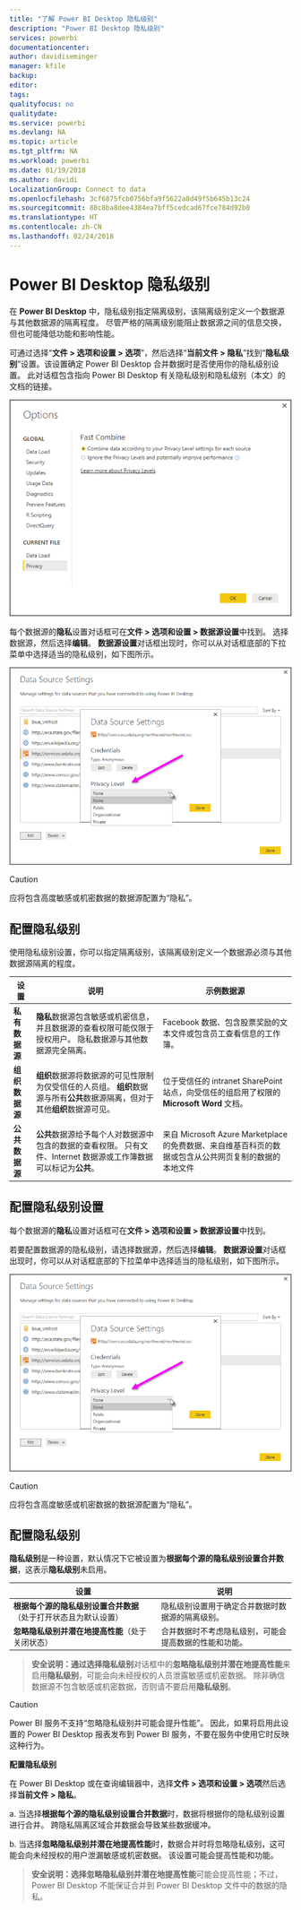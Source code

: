 ```yaml
---
title: "了解 Power BI Desktop 隐私级别"
description: "Power BI Desktop 隐私级别"
services: powerbi
documentationcenter: 
author: davidiseminger
manager: kfile
backup: 
editor: 
tags: 
qualityfocus: no
qualitydate: 
ms.service: powerbi
ms.devlang: NA
ms.topic: article
ms.tgt_pltfrm: NA
ms.workload: powerbi
ms.date: 01/19/2018
ms.author: davidi
LocalizationGroup: Connect to data
ms.openlocfilehash: 3cf6875fcb0756bfa9f5622a8d49f5b645b13c24
ms.sourcegitcommit: 88c8ba8dee4384ea7bff5cedcad67fce784d92b0
ms.translationtype: HT
ms.contentlocale: zh-CN
ms.lasthandoff: 02/24/2018
---
```

# <a name="power-bi-desktop-privacy-levels"></a>Power BI Desktop 隐私级别
在 **Power BI Desktop** 中，隐私级别指定隔离级别，该隔离级别定义一个数据源与其他数据源的隔离程度。 尽管严格的隔离级别能阻止数据源之间的信息交换，但也可能降低功能和影响性能。

可通过选择“**文件 > 选项和设置 > 选项**”，然后选择“**当前文件 > 隐私**”找到“**隐私级别**”设置。该设置确定 Power BI Desktop 合并数据时是否使用你的隐私级别设置。 此对话框包含指向 Power BI Desktop 有关隐私级别和隐私级别（本文）的文档的链接。

![](media/desktop-privacy-levels/desktop_privacylevels1.png)

 每个数据源的**隐私**设置对话框可在**文件 > 选项和设置 > 数据源设置**中找到。 选择数据源，然后选择**编辑**。 **数据源设置**对话框出现时，你可以从对话框底部的下拉菜单中选择适当的隐私级别，如下图所示。

 ![](media/desktop-privacy-levels/desktop_privacylevels2.png)

> [!CAUTION]
> 应将包含高度敏感或机密数据的数据源配置为“隐私”。
> 
> 

## <a name="configure-a-privacy-level"></a>配置隐私级别
使用隐私级别设置，你可以指定隔离级别，该隔离级别定义一个数据源必须与其他数据源隔离的程度。

| 设置 | 说明 | 示例数据源 |
| --- | --- | --- |
| **私有数据源** |**隐私**数据源包含敏感或机密信息，并且数据源的查看权限可能仅限于授权用户。 隐私数据源与其他数据源完全隔离。 |Facebook 数据、包含股票奖励的文本文件或包含员工查看信息的工作簿。 |
| **组织数据源** |**组织**数据源将数据源的可见性限制为仅受信任的人员组。 **组织**数据源与所有**公共**数据源隔离，但对于其他**组织**数据源可见。 |位于受信任的 intranet SharePoint 站点，向受信任的组启用了权限的 **Microsoft Word** 文档。 |
| **公共数据源** |**公共**数据源给予每个人对数据源中包含的数据的查看权限。 只有文件、Internet 数据源或工作簿数据可以标记为**公共**。 |来自 Microsoft Azure Marketplace 的免费数据、来自维基百科页的数据或包含从公共网页复制的数据的本地文件 |

## <a name="configure-privacy-level-settings"></a>配置隐私级别设置
每个数据源的**隐私**设置对话框可在**文件 > 选项和设置 > 数据源设置**中找到。

若要配置数据源的隐私级别，请选择数据源，然后选择**编辑**。 **数据源设置**对话框出现时，你可以从对话框底部的下拉菜单中选择适当的隐私级别，如下图所示。

![](media/desktop-privacy-levels/desktop_privacylevels2.png)

> [!CAUTION]
> 应将包含高度敏感或机密数据的数据源配置为“隐私”。
> 

## <a name="configure-privacy-levels"></a>配置隐私级别
**隐私级别**是一种设置，默认情况下它被设置为**根据每个源的隐私级别设置合并数据**，这表示**隐私级别**未启用。

| 设置 | 说明 |
| --- | --- |
| **根据每个源的隐私级别设置合并数据**（处于打开状态且为默认设置） |隐私级别设置用于确定合并数据时数据源的隔离级别。 |
| **忽略隐私级别并潜在地提高性能**（处于关闭状态） |合并数据时不考虑隐私级别，可能会提高数据的性能和功能。 |

> **安全说明：**通过选择**隐私级别**对话框中的**忽略隐私级别并潜在地提高性能**来启用**隐私级别**，可能会向未经授权的人员泄露敏感或机密数据。 除非确信数据源不包含敏感或机密数据，否则请不要启用**隐私级别**。
> 
> 

> [!CAUTION]
> Power BI 服务不支持“忽略隐私级别并可能会提升性能”。 因此，如果将启用此设置的 Power BI Desktop 报表发布到 Power BI 服务，不要在服务中使用它时反映这种行为。
> 

**配置隐私级别**

在 Power BI Desktop 或在查询编辑器中，选择**文件 > 选项和设置 > 选项**然后选择**当前文件 > 隐私**。

a. 当选择**根据每个源的隐私级别设置合并数据**时，数据将根据你的隐私级别设置进行合并。 跨隐私隔离区域合并数据会导致某些数据缓冲。

b. 当选择**忽略隐私级别并潜在地提高性能**时，数据合并时将忽略隐私级别，这可能会向未经授权的用户泄漏敏感或机密数据。 该设置可能会提高性能和功能。

> **安全说明：**选择**忽略隐私级别并潜在地提高性能**可能会提高性能；不过，Power BI Desktop 不能保证合并到 Power BI Desktop 文件中的数据的隐私。
> 
> 

